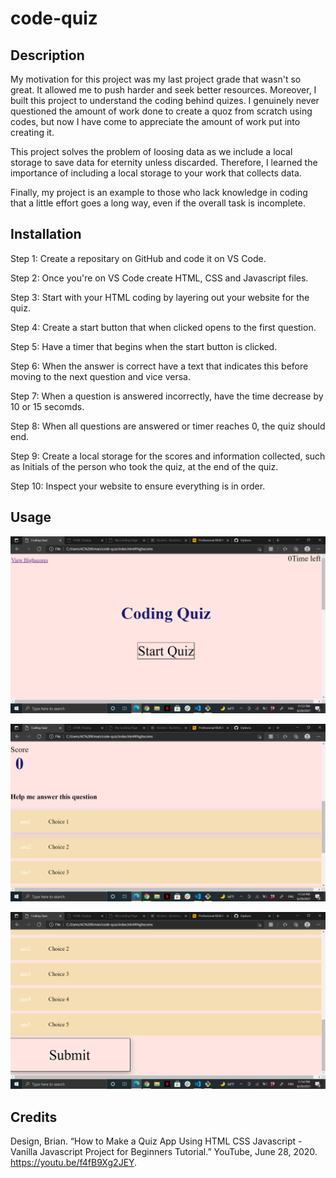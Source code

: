 # code-quiz

## Description

My motivation for this project was my last project grade that wasn't so great. It allowed me to push harder and seek better resources. Moreover, I built this project to understand the coding behind quizes. I genuinely never questioned the amount of work done to create a quoz from scratch using codes, but now I have come to appreciate the amount of work put into creating it. 

This project solves the problem of loosing data as we include a local storage to save data for eternity unless discarded. Therefore, I learned the importance of including a local storage to your work that collects data. 

Finally, my project is an example to those who lack knowledge in coding that a little effort goes a long way, even if the overall task is incomplete.

## Installation

Step 1: Create a repositary on GitHub and code it on VS Code.

Step 2: Once you're on VS Code create HTML, CSS and Javascript files.

Step 3: Start with your HTML coding by layering out your website for the quiz.

Step 4: Create a start button that when clicked opens to the first question.

Step 5: Have a timer that begins when the start button is clicked.

Step 6: When the answer is correct have a text that indicates this before moving to the next question and vice versa.

Step 7: When a question is answered incorrectly, have the time decrease by 10 or 15 secomds.

Step 8: When all questions are answered or timer reaches 0, the quiz should end.

Step 9: Create a local storage for the scores and information collected, such as Initials of the person who took the quiz, at the end of the quiz.

Step 10: Inspect your website to ensure everything is in order.

## Usage

![Screenshot](Assets/top.png)


![Screenshot](Assets/center.png)


![Screenshot](Assets/bottom.png)

## Credits

Design, Brian. “How to Make a Quiz App Using HTML CSS Javascript - Vanilla Javascript Project for Beginners Tutorial.” YouTube, June 28, 2020. https://youtu.be/f4fB9Xg2JEY. 